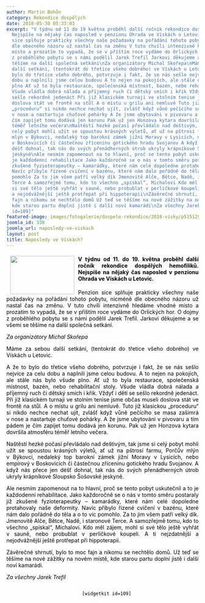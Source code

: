 ```yaml
---
author: Martin Bohůn
category: Rekondice dospělých
date: 2018-05-30 05:33:03
excerpt: "V týdnu od 11 do 19 května proběhl další ročník rekondice dospělých hemofiliků
  Nejspíše na nějaký čas naposled v penzionu Ohrada ve Vískách u Letovic \nPenzion
  sice splňuje prakticky všechny naše požadavky na pořádání tohoto pobytu, nicméně
  dle obecného názoru už nastal čas na změnu V tuto chvíli intenzivně hledáme vhodné
  místo a prozatím to vypadá, že se v příštím roce vydáme do Orlických hor O dojmy
  z proběhlého pobytu se s námi podělil Jarek Trefil Jarkovi děkujeme a se všemi se
  těšíme na další společná setkání\nZa organizátory Michal Skořepa\nMáme za sebou
  další setkání, (tentokrát do třetice všeho dobrého) ve Vískách u Letovic\nA že to
  bylo do třetice všeho dobrého, potvrzuje i fakt, že se nás sešlo nejvíce za celu
  dobu a naplnili jsme celou budovu A to nejen na pokojích, ale stále nás bylo všude
  plno Ať už to byla restaurace, společenská místnost, bazén, nebo rehabilitační stoly
  Všude vládla dobrá nálada a příjemný ruch či dětský smích i křik Vždyť i dětí se
  sešlo rekordně jedenáct Při již klasickém turnaji ve stolním tenise jsme občas museli
  doslova stát ve frontě na stůl A o místu u grilu ani nemluvě Tuto již klasickou
  „proceduru“ si nikdo nechce nechat ujít, zvlášť když vůně pečícího se masa zašimrá
  v nose a nastartuje chuťové pohárky A že jsme ubytováni v pivovaru a tím pádem je
  čím zapíjet tomu dodává jen korunu Pak už jen Honzova kytara dovršila atmosféru
  téměř letního večera\nNaštěstí hezké počasí převládalo nad deštivým, tak jsme si
  celý pobyt mohli užít se spoustou krásných výletů, ať už na pštrosí farmu, Porčův
  mlýn v Býkovci, nedaleký top barokní zámek jižní Moravy v Lysicích, nebo empírový
  v Boskovicích či částečnou zříceninu gotického hradu Svojanov A když nás přece jen
  déšť dohnal, tak nás do svých přenádherných útrob ukryly krápníkové Sloupsko Šošovské
  jeskyně\nAle nesmím zapomenout na to hlavní, proč se tento pobyt uskutečnil a to
  je každodenní rehabilitace Jako každoročně se o nás v tomto směru postaraly již
  zkušené fyzioterapeutky – kamarádky, které nám celé dopoledne protahovaly naše deformity
  Navíc přibylo řízené cvičení v bazénu, které nám dalo pořádně do těla a o to víc
  pomohlo Za to jim všem patří velký dík Jmenovitě Alče, Bětce, Nadě, i staronové
  Terce A samozřejmě tomu, kdo to všechno „spískal“, Michalovi Kdo měl zájem, mohl
  si své tělo ještě vyhřát v sauně, nebo probublat v perličkové koupeli A ti nejzdatnější
  a nejodvážnější ještě protřepat při hippoterapii\nZávěrečné shrnutí, bylo to moc
  fajn a nikomu se nechtělo domů Už teď se těšíme na nové zážitky na novém místě,
  kde starou partu doplní jistě i další noví kamarádi\nZa všechny Jarek Trefil\n[widgetkit
  id=109]"
featured-image: images/fotogalerie/dospele-rekondice/2018-visky/p5151296.jpg
joomla_id: 338
joomla_url: naposledy-ve-viskach
layout: post
title: Naposledy ve Vískách?
---
```


<h4 style="text-align: justify;">
 <span style="color: #000000;">
  <img border="0" height="100" src="{{ site.baseurl }}/images/fotogalerie/dospele-rekondice/2018-visky/p5151296.jpg" style="float: left; margin-left: 10px; margin-right: 10px;" width="168"/>
  V týdnu od 11. do 19. května proběhl další ročník rekondice dospělých hemofiliků. Nejspíše na nějaký čas naposled v penzionu Ohrada ve Vískách u Letovic.
 </span>
</h4>
<p style="text-align: justify;">
 <span style="color: #000000;">
  Penzion sice splňuje prakticky všechny naše požadavky na pořádání tohoto pobytu, nicméně dle obecného názoru už nastal čas na změnu. V tuto chvíli intenzivně hledáme vhodné místo a prozatím to vypadá, že se v příštím roce vydáme do Orlických hor. O dojmy z proběhlého pobytu se s námi podělil Jarek Trefil. Jarkovi děkujeme a se všemi se těšíme na další společná setkání.
 </span>
</p>
<p style="text-align: justify;">
 <em>
  <span style="color: #000000;">
   Za organizátory Michal Skořepa
  </span>
 </em>
</p>
<p style="text-align: justify;">
 <span style="color: #000000;">
  Máme za sebou další setkání, (tentokrát do třetice všeho dobrého) ve Vískách u Letovic.
 </span>
</p>
<p style="text-align: justify;">
 <span style="color: #000000;">
  A že to bylo do třetice všeho dobrého, potvrzuje i fakt, že se nás sešlo nejvíce za celu dobu a naplnili jsme celou budovu. A to nejen na pokojích, ale stále nás bylo všude plno. Ať už to byla restaurace, společenská místnost, bazén, nebo rehabilitační stoly. Všude vládla dobrá nálada a příjemný ruch či dětský smích i křik. Vždyť i dětí se sešlo rekordně jedenáct. Při již klasickém turnaji ve stolním tenise jsme občas museli doslova stát ve frontě na stůl. A o místu u grilu ani nemluvě. Tuto již klasickou „proceduru“ si nikdo nechce nechat ujít, zvlášť když vůně pečícího se masa zašimrá v nose a nastartuje chuťové pohárky. A že jsme ubytováni v pivovaru a tím pádem je čím zapíjet tomu dodává jen korunu. Pak už jen Honzova kytara dovršila atmosféru téměř letního večera.
 </span>
</p>
<p style="text-align: justify;">
 <span style="color: #000000;">
  Naštěstí hezké počasí převládalo nad deštivým, tak jsme si celý pobyt mohli užít se spoustou krásných výletů, ať už na pštrosí farmu, Porčův mlýn v Býkovci, nedaleký top barokní zámek jižní Moravy v Lysicích, nebo empírový v Boskovicích či částečnou zříceninu gotického hradu Svojanov. A když nás přece jen déšť dohnal, tak nás do svých přenádherných útrob ukryly krápníkové Sloupsko Šošovské jeskyně.
 </span>
</p>
<p style="text-align: justify;">
 <span style="color: #000000;">
  Ale nesmím zapomenout na to hlavní, proč se tento pobyt uskutečnil a to je každodenní rehabilitace. Jako každoročně se o nás v tomto směru postaraly již zkušené fyzioterapeutky – kamarádky, které nám celé dopoledne protahovaly naše deformity. Navíc přibylo řízené cvičení v bazénu, které nám dalo pořádně do těla a o to víc pomohlo. Za to jim všem patří velký dík. Jmenovitě Alče, Bětce, Nadě, i staronové Terce. A samozřejmě tomu, kdo to všechno „spískal“, Michalovi. Kdo měl zájem, mohl si své tělo ještě vyhřát v sauně, nebo probublat v perličkové koupeli. A ti nejzdatnější a nejodvážnější ještě protřepat při hippoterapii.
 </span>
</p>
<p style="text-align: justify;">
 <span style="color: #000000;">
  Závěrečné shrnutí, bylo to moc fajn a nikomu se nechtělo domů. Už teď se těšíme na nové zážitky na novém místě, kde starou partu doplní jistě i další noví kamarádi.
 </span>
</p>
<p style="text-align: justify;">
 <em>
  <span style="color: #000000;">
   Za všechny Jarek Trefil
  </span>
 </em>
</p>
<p style="text-align: center;">
 <span style="color: #000000;">
  <code>
   [widgetkit id=109]
  </code>
  <br/>
 </span>
</p>